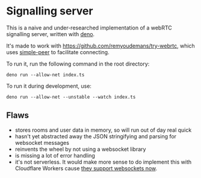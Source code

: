 # Signalling server

This is a naive and under-researched implementation of a webRTC signalling server, written with [deno](https://deno.land/).

It's made to work with https://github.com/remyoudemans/try-webrtc, which uses [simple-peer](https://github.com/feross/simple-peer) to facilitate connecting.

To run it, run the following command in the root directory:
```shell
deno run --allow-net index.ts
```

To run it during development, use:
```shell
deno run --allow-net --unstable --watch index.ts
```

## Flaws
- stores rooms and user data in memory, so will run out of day real quick
- hasn't yet abstracted away the JSON stringifying and parsing for websocket messages
- reinvents the wheel by not using a websocket library
- is missing a lot of error handling
- it's not serverless. It would make more sense to do implement this with Cloudflare Workers cause [they support websockets now](https://support.cloudflare.com/hc/en-us/articles/200169466-Using-Cloudflare-with-WebSockets).
